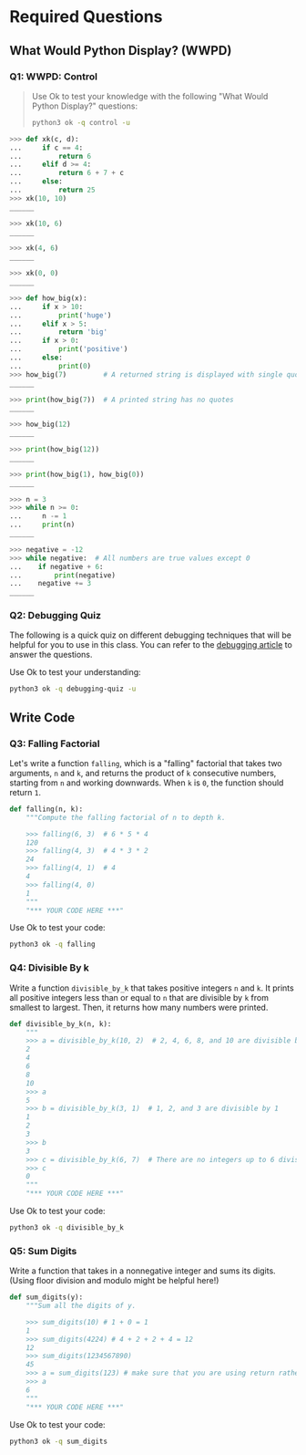 # Required Questions

## What Would Python Display? (WWPD)
### Q1: WWPD: Control
> Use Ok to test your knowledge with the following "What Would Python Display?" questions:
> ```bash
> python3 ok -q control -u
> ```

```python
>>> def xk(c, d):
...     if c == 4:
...         return 6
...     elif d >= 4:
...         return 6 + 7 + c
...     else:
...         return 25
>>> xk(10, 10)
______

>>> xk(10, 6)
______

>>> xk(4, 6)
______

>>> xk(0, 0)
______
```
```python
>>> def how_big(x):
...     if x > 10:
...         print('huge')
...     elif x > 5:
...         return 'big'
...     if x > 0:
...         print('positive')
...     else:
...         print(0)
>>> how_big(7)         # A returned string is displayed with single quotes
______

>>> print(how_big(7))  # A printed string has no quotes
______

>>> how_big(12)
______

>>> print(how_big(12))
______

>>> print(how_big(1), how_big(0))
______
```
```python
>>> n = 3
>>> while n >= 0:
...     n -= 1
...     print(n)
______
```
```python
>>> negative = -12
>>> while negative:  # All numbers are true values except 0
...    if negative + 6:
...        print(negative)
...    negative += 3
______
```

### Q2: Debugging Quiz
The following is a quick quiz on different debugging techniques that will be helpful for you to use in this class. You can refer to the [debugging article](https://cs61a.org/articles/debugging/) to answer the questions.

Use Ok to test your understanding:
```bash
python3 ok -q debugging-quiz -u
```

## Write Code
### Q3: Falling Factorial
Let's write a function `falling`, which is a "falling" factorial that takes two arguments, `n` and `k`, and returns the product of `k` consecutive numbers, starting from `n` and working downwards. When `k` is `0`, the function should return `1`.

```python
def falling(n, k):
    """Compute the falling factorial of n to depth k.

    >>> falling(6, 3)  # 6 * 5 * 4
    120
    >>> falling(4, 3)  # 4 * 3 * 2
    24
    >>> falling(4, 1)  # 4
    4
    >>> falling(4, 0)
    1
    """
    "*** YOUR CODE HERE ***"
```

Use Ok to test your code:
```bash
python3 ok -q falling
```

### Q4: Divisible By k
Write a function `divisible_by_k` that takes positive integers `n` and `k`. It prints all positive integers less than or equal to `n` that are divisible by `k` from smallest to largest. Then, it returns how many numbers were printed.

```python
def divisible_by_k(n, k):
    """
    >>> a = divisible_by_k(10, 2)  # 2, 4, 6, 8, and 10 are divisible by 2
    2
    4
    6
    8
    10
    >>> a
    5
    >>> b = divisible_by_k(3, 1)  # 1, 2, and 3 are divisible by 1
    1
    2
    3
    >>> b
    3
    >>> c = divisible_by_k(6, 7)  # There are no integers up to 6 divisible by 7
    >>> c
    0
    """
    "*** YOUR CODE HERE ***"
```

Use Ok to test your code:
```bash
python3 ok -q divisible_by_k
```

### Q5: Sum Digits
Write a function that takes in a nonnegative integer and sums its digits. (Using floor division and modulo might be helpful here!)

```python
def sum_digits(y):
    """Sum all the digits of y.

    >>> sum_digits(10) # 1 + 0 = 1
    1
    >>> sum_digits(4224) # 4 + 2 + 2 + 4 = 12
    12
    >>> sum_digits(1234567890)
    45
    >>> a = sum_digits(123) # make sure that you are using return rather than print
    >>> a
    6
    """
    "*** YOUR CODE HERE ***"
```

Use Ok to test your code:
```bash
python3 ok -q sum_digits
```
